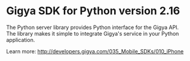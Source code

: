 Gigya SDK for Python version 2.16
===================================
The Python server library provides Python interface for the Gigya API.  
The library makes it simple to integrate Gigya's service in your Python application.

Learn more: http://developers.gigya.com/035_Mobile_SDKs/010_iPhone
